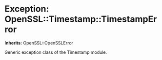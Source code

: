 # Exception: OpenSSL::Timestamp::TimestampError
**Inherits:** OpenSSL::OpenSSLError
    

Generic exception class of the Timestamp module.



